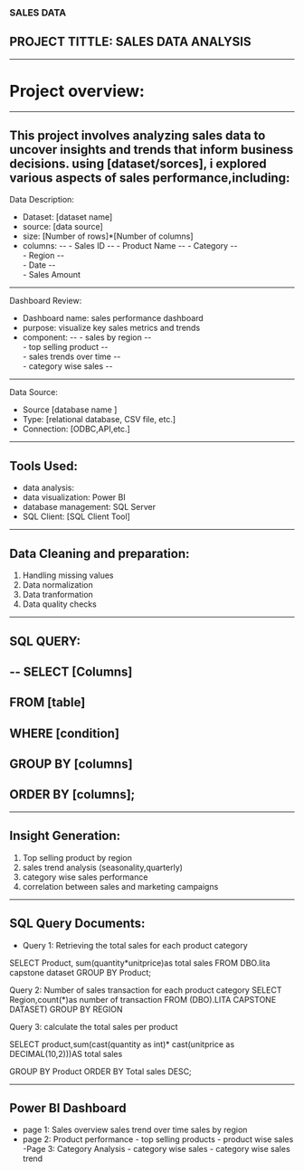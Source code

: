 ### SALES DATA
## PROJECT TITTLE: SALES DATA ANALYSIS
---
# Project overview:
---
This project involves analyzing sales data to uncover insights and trends that inform business decisions.
using [dataset/sorces], i explored various aspects of sales performance,including:
---
Data Description:
- Dataset: [dataset name]
- source: [data source]
- size: [Number of rows]*[Number of columns]
- columns:
--        - Sales ID
--        - Product Name
--      - Category
--  
          - Region
--  
          - Date
--  
          - Sales Amount
---
Dashboard Review:
- Dashboard name: sales performance dashboard
- purpose: visualize key sales metrics and trends
- component:
--
            - sales by region
--  
            - top selling product
--  
            - sales trends over time
--  
            - category wise sales
 -- 

---
Data Source:
- Source [database name ]
- Type: [relational database, CSV file, etc.]
- Connection: [ODBC,API,etc.]

---
Tools Used:
---
- data analysis:
- data visualization: Power BI
- database management: SQL Server
- SQL Client: [SQL Client Tool]

---
Data Cleaning and preparation:
---
1. Handling missing values
2. Data normalization
3. Data tranformation
4. Data quality checks

---
SQL QUERY:
---
--
SELECT
     [Columns]
--     
FROM
    [table]
--    
WHERE
     [condition]
 --    
GROUP BY
        [columns]
--        
ORDER BY
       [columns];
 --      

---
Insight Generation:
---
1. Top selling product by region
2. sales trend analysis (seasonality,quarterly)
3. category wise sales performance
4. correlation between sales and marketing campaigns

---
SQL Query Documents:
---
- Query 1: Retrieving the total sales for each product category 

SELECT
     Product,
     sum(quantity*unitprice)as total sales
FROM
    DBO.lita capstone dataset
GROUP BY
      Product;


Query 2: Number of sales transaction for each product category 
SELECT 
     Region,count(*)as number of transaction 
FROM
    (DBO).LITA CAPSTONE DATASET)
GROUP BY
       REGION

Query 3: calculate the total sales per product 

SELECT 
      product,sum(cast(quantity as int)* cast(unitprice as DECIMAL(10,2)))AS total sales 

GROUP BY
       Product 
ORDER BY
        Total sales DESC;

---
Power BI Dashboard 
---
- page 1: Sales overview 
          sales trend over time
          sales by region
- page 2: Product performance 
         - top selling products 
         - product wise sales 
-Page 3: Category Analysis 
        - category wise sales
        - category wise sales trend
            



  


